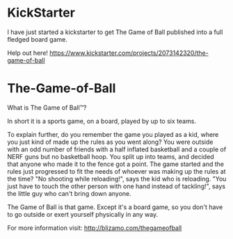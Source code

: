 KickStarter
===============
I have just started a kickstarter to get The Game of Ball published into a full fledged board game.

Help out here!
https://www.kickstarter.com/projects/2073142320/the-game-of-ball

The-Game-of-Ball
================

What is The Game of Ball™?

In short it is a sports game, on a board, played by up to six teams.

To explain further, do you remember the game you played as a kid, where you just kind of made up the rules as you went along? You were outside with an odd number of friends with a half inflated basketball and a couple of NERF guns but no basketball hoop. You split up into teams, and decided that anyone who made it to the fence got a point. The game started and the rules just progressed to fit the needs of whoever was making up the rules at the time? "No shooting while reloading!", says the kid who is reloading. "You just have to touch the other person with one hand instead of tackling!", says the little guy who can't bring down anyone.


The Game of Ball is that game. Except it's a board game, so you don't have to go outside or exert yourself physically in any way.

For more information visit: http://blizamo.com/thegameofball
